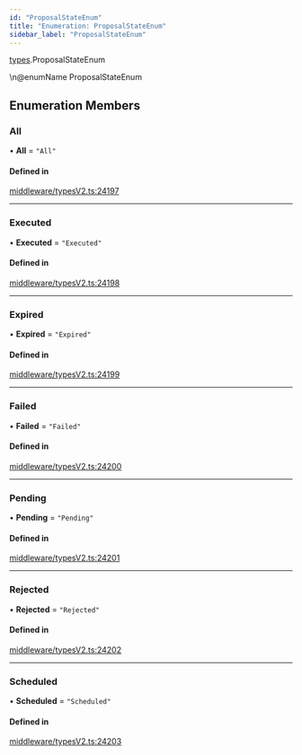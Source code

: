 ```yaml
---
id: "ProposalStateEnum"
title: "Enumeration: ProposalStateEnum"
sidebar_label: "ProposalStateEnum"
---
```


[types](../../../modules/Types/Types.md).ProposalStateEnum

\n@enumName ProposalStateEnum

## Enumeration Members

### All

• **All** = ``"All"``

#### Defined in

[middleware/typesV2.ts:24197](https://github.com/PolymeshAssociation/polymesh-sdk/blob/5a778578/src/middleware/typesV2.ts#L24197)

___

### Executed

• **Executed** = ``"Executed"``

#### Defined in

[middleware/typesV2.ts:24198](https://github.com/PolymeshAssociation/polymesh-sdk/blob/5a778578/src/middleware/typesV2.ts#L24198)

___

### Expired

• **Expired** = ``"Expired"``

#### Defined in

[middleware/typesV2.ts:24199](https://github.com/PolymeshAssociation/polymesh-sdk/blob/5a778578/src/middleware/typesV2.ts#L24199)

___

### Failed

• **Failed** = ``"Failed"``

#### Defined in

[middleware/typesV2.ts:24200](https://github.com/PolymeshAssociation/polymesh-sdk/blob/5a778578/src/middleware/typesV2.ts#L24200)

___

### Pending

• **Pending** = ``"Pending"``

#### Defined in

[middleware/typesV2.ts:24201](https://github.com/PolymeshAssociation/polymesh-sdk/blob/5a778578/src/middleware/typesV2.ts#L24201)

___

### Rejected

• **Rejected** = ``"Rejected"``

#### Defined in

[middleware/typesV2.ts:24202](https://github.com/PolymeshAssociation/polymesh-sdk/blob/5a778578/src/middleware/typesV2.ts#L24202)

___

### Scheduled

• **Scheduled** = ``"Scheduled"``

#### Defined in

[middleware/typesV2.ts:24203](https://github.com/PolymeshAssociation/polymesh-sdk/blob/5a778578/src/middleware/typesV2.ts#L24203)
